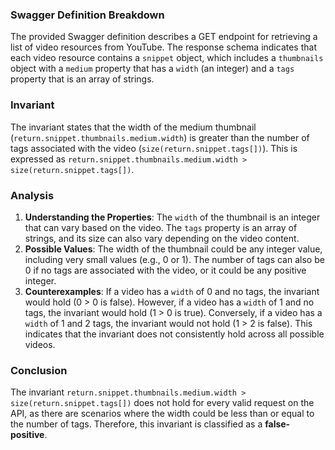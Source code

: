 ### Swagger Definition Breakdown
The provided Swagger definition describes a GET endpoint for retrieving a list of video resources from YouTube. The response schema indicates that each video resource contains a `snippet` object, which includes a `thumbnails` object with a `medium` property that has a `width` (an integer) and a `tags` property that is an array of strings.

### Invariant
The invariant states that the width of the medium thumbnail (`return.snippet.thumbnails.medium.width`) is greater than the number of tags associated with the video (`size(return.snippet.tags[])`). This is expressed as `return.snippet.thumbnails.medium.width > size(return.snippet.tags[])`.

### Analysis
1. **Understanding the Properties**: The `width` of the thumbnail is an integer that can vary based on the video. The `tags` property is an array of strings, and its size can also vary depending on the video content.
2. **Possible Values**: The width of the thumbnail could be any integer value, including very small values (e.g., 0 or 1). The number of tags can also be 0 if no tags are associated with the video, or it could be any positive integer.
3. **Counterexamples**: If a video has a `width` of 0 and no tags, the invariant would hold (0 > 0 is false). However, if a video has a `width` of 1 and no tags, the invariant would hold (1 > 0 is true). Conversely, if a video has a `width` of 1 and 2 tags, the invariant would not hold (1 > 2 is false). This indicates that the invariant does not consistently hold across all possible videos.

### Conclusion
The invariant `return.snippet.thumbnails.medium.width > size(return.snippet.tags[])` does not hold for every valid request on the API, as there are scenarios where the width could be less than or equal to the number of tags. Therefore, this invariant is classified as a **false-positive**.

